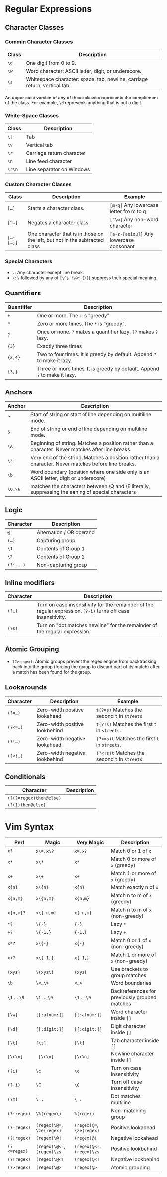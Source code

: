 # Regular Expressions

## Character Classes

### Commin Character Classes

| Class | Description                                                               |
| ---   | ---                                                                       |
| `\d`  | One digit from 0 to 9.                                                    |
| `\w`  | Word character: ASCII letter, digit, or underscore.                       |
| `\s`  | Whitespace character: space, tab, newline, carriage return, vertical tab. |

An upper case version of any of those classes represents the complement of the
class. For example, `\d` represents anything that is not a digit.

### White-Space Classes

| Class  | Description               |
| ---    | ---                       |
| `\t`   | Tab                       |
| `\v`   | Vertical tab              |
| `\r`   | Carriage return character |
| `\n`   | Line feed character       |
| `\r\n` | Line separator on Windows |

### Custom Character Classes

| Class     | Description                                                                 | Example                                 |
| ---       | ---                                                                         | --                                      |
| `[…]`     | Starts a character class.                                                   | `[m-q]` Any lowercase letter fro m to q |
| `[^…]`    | Negates a character class.                                                  | `[^\w]` Any non-word character          |
| `[…-[…]]` | One character that is in those on the left, but not in the subtracted class | `[a-z-[aeiou]]` Any lowercase consonant |

### Special Characters

- `.`: Any character except line break.
- `\`: `\` followed by any of `[\^$.?\@*+(){}` suppress their special meaning.

## Quantifiers

| Quantifier | Description                                                               |
| ---        | ---                                                                       |
| `+`        | One or more. The `+` is "greedy".                                         |
| `*`        | Zero or more times. The `*` is "greedy".                                  |
| `?`        | Once or none. `?` makes a quantifier lazy. `??` makes `?` lazy.           |
| `{3}`      | Exactly three times                                                       |
| `{2,4}`    | Two to four times. It is greedy by default. Append `?` to make it lazy.   |
| `{3,}`     | Three or more times. It is greedy by default. Append `?` to make it lazy. |

## Anchors

| Anchor | Description                                                                                           |
| ---    | ---                                                                                                   |
| `^`    | Start of string or start of line depending on multiline mode.                                         |
| `$`    | End of string or end of line depending on multiline mode.                                             |
| `\A`   | Beginning of string. Matches a position rather than a character. Never matches after line breaks.     |
| `\z`   | Very end of the string. Matches a position rather than a character. Never matches before line breaks. |
| `\b`   | Word boundary (position where one side only is an ASCII letter, digit or underscore)                  |
| `\Q…\E`   | matches the characters between \Q and \E literally, suppressing the eaning of special characters |

## Logic

| Character | Description              |
| ---       | ---                      |
| `@`       | Alternation / OR operand |
| `(…)`     | Capturing group          |
| `\1`      | Contents of Group 1      |
| `\2`      | Contents of Group 2      |
| `(?: … )` | Non-capturing group      |


## Inline modifiers

| Character | Description                                                                                                   |
| ---       | ---                                                                                                           |
| `(?i)`    | Turn on case insensitivity for the remainder of the regular expression. `(?-i)` turns off case insensitivity. |
| `(?s)`    | Turn on "dot matches newline" for the remainder of the regular expression.                                     |

## Atomic Grouping

- `(?>regex)`: Atomic groups prevent the regex engine from backtracking back
  into the group (forcing the group to discard part of its match) after a match
  has been found for the group.

## Lookarounds

| Character | Description                    | Example                                            |
| ---       | ---                            | ---                                                |
| `(?=…)`   | Zero-width positive lookahead  | `t(?=s)`      Matches the second `t` in `streets`  |
| `(?<=…)`  | Zero-width positive lookbehind | `t(?!s)`      Matches the first `t` in `streets`.  |
| `(?!…)`   | Zero-width negative lookahead  | `(?<=s)t`     Matches the first `t` in `streets`.  |
| `(?<!…)`  | Zero-width negative lookbehind | `(?<!s)t`     Matches the second `t` in `streets`. |

## Conditionals

| Character               | Description |
| ---                     | ---         |
| `(?(?=regex)then@else)` |             |
| `(?(1)then@else)`       |             |

# Vim Syntax

| Perl          | Magic                       | Very Magic                 | Description                                   |
| ---           | ---                         | ---                        | ---                                           |
| `x?`          | `x\=`, `x\?`                | `x=`, `x?`                 | Match 0 or 1 of `x`                           |
| `x*`          | `x\*`                       | `x*`                       | Match 0 or more of `x` (greedy)               |
| `x+`          | `x\+`                       | `x+`                       | Match 1 or more of `x` (greedy)               |
| `x{n}`        | `x\{n}`                     | `x{n}`                     | Match exactly n of `x`                        |
| `x{n,m}`      | `x\{n,m}`                   | `x{n,m}`                   | Match n to m of `x` (greedy)                  |
| `x{n,m}?`     | `x\{-n,m}`                  | `x{-n,m}`                  | Match n to m of `x` (non-greedy)              |
| `*?`          | `\{-}`                      | `{-}`                      | Lazy `*`                                      |
| `+?`          | `\{-1,}`                    | `{-1,}`                    | Lazy `+`                                      |
| `x*?`         | `x\{-}`                     | `x{-}`                     | Match 0 or 1 of `x` (non-greedy)              |
| `x+?`         | `x\{-1,}`                   | `x{-1,}`                   | Match 1 or more of `x` (non-greedy)           |
| `(xyz)`       | `\(xyz\)`                   | `(xyz)`                    | Use brackets to group matches                 |
| `\b`          | `\<…\>`                     | `<…>`                      | Word boundaries                               |
| `\1` ... `\9` | `\1` ... `\9`               | `\1` ... `\9`              | Backreferences for previously grouped matches |
| `[\w]`        | `[[:alnum:]]`               | `[[:alnum:]]`              | Word character inside `[]`                    |
| `[\d]`        | `[[:digit:]]`               | `[[:digit:]]`              | Digit character inside `[]`                   |
| `[\t]`        | `[\t]`                      | `[\t]`                     | Tab character inside `[]`                     |
| `[\r\n]`      | ` [\r\n]`                   | `[\r\n]`                   | Newline character inside `[]`                 |
| `(?i)`        | `\c`                        | `\c`                       | Turn on case insensitivity                    |
| `(?-i)`       | `\C`                        | `\C`                       | Turn off case insensitivity                   |
| `(?m)`        | `\_.`                       | `\_.`                      | Dot matches multiline                         |
| `(?:regex)`   | `\%(regex\)`                | `%(regex)`                 | Non-matching group                            |
| `(?=regex)`   | `(regex)\@=`, `\ze(regex)`  | `(regex)@=`, `\ze(regex)`  | Positive lookahead                            |
| `(?!regex)`   | `(regex)\@!`                | `(regex)@!`                | Negative lookahead                            |
| `(?<=regex)`  | `(regex)\@<=`, `(regex)\zs` | `(regex)@<=`, `(regex)\zs` | Positive lookbehind                           |
| `(?!regex)`   | `(regex)\@<!`               | `(regex)@<!`               | Negative lookbehind                           |
| `(?>regex)`   | `(regex)\@>`                | `(regex)@>`                | Atomic grouping                               |
